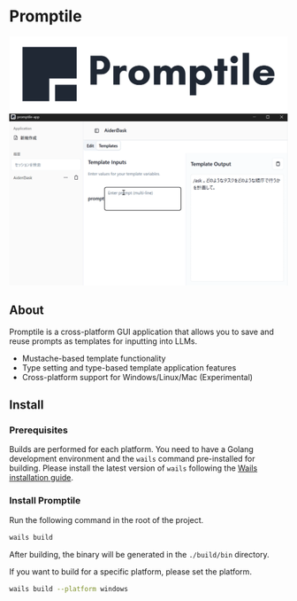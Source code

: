 # Promptile
<img src="./assets/promptile-full-icon-std.svg" />
<img src="./assets/promptile-demo.gif" />
<br />

## About
Promptile is a cross-platform GUI application that allows you to save and reuse prompts as templates for inputting into LLMs.
- Mustache-based template functionality
- Type setting and type-based template application features
- Cross-platform support for Windows/Linux/Mac (Experimental)

## Install
### Prerequisites
Builds are performed for each platform. You need to have a Golang development environment and the `wails` command pre-installed for building. Please install the latest version of `wails` following the [Wails installation guide](https://wails.io/docs/gettingstarted/installation).
### Install Promptile
Run the following command in the root of the project.
```sh
wails build
```
After building, the binary will be generated in the `./build/bin` directory.

If you want to build for a specific platform, please set the platform.
```sh
wails build --platform windows
```

